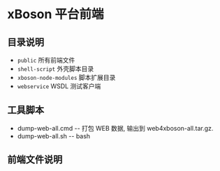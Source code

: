 # xBoson 平台前端


## 目录说明

* `public` 所有前端文件
* `shell-script` 外壳脚本目录
* `xboson-node-modules` 脚本扩展目录
* `webservice` WSDL 测试客户端


## 工具脚本

* dump-web-all.cmd -- 打包 WEB 数据, 输出到 web4xboson-all.tar.gz.
* dump-web-all.sh  -- bash

## 前端文件说明